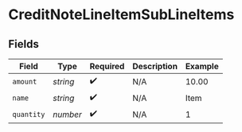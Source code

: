 # CreditNoteLineItemSubLineItems


## Fields

| Field              | Type               | Required           | Description        | Example            |
| ------------------ | ------------------ | ------------------ | ------------------ | ------------------ |
| `amount`           | *string*           | :heavy_check_mark: | N/A                | 10.00              |
| `name`             | *string*           | :heavy_check_mark: | N/A                | Item               |
| `quantity`         | *number*           | :heavy_check_mark: | N/A                | 1                  |
